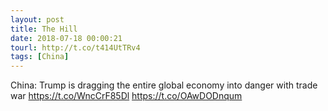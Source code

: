 ```yaml
---
layout: post
title: The Hill
date: 2018-07-18 00:00:21
tourl: http://t.co/t414UtTRv4
tags: [China]
---
```

China: Trump is dragging the entire global economy into danger with trade war https://t.co/WncCrF85Dl https://t.co/OAwDODnqum